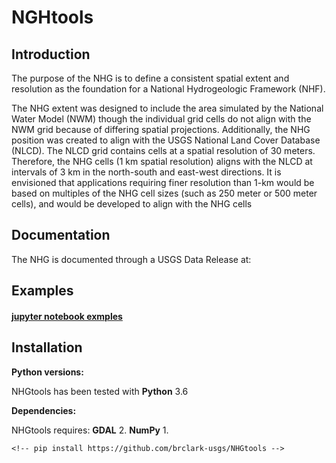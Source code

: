 # NGHtools

Introduction
--------------------------------------------

The purpose of the NHG is to define a consistent spatial extent and resolution as the foundation for a National Hydrogeologic Framework (NHF).

The NHG extent was designed to include the area simulated by the National Water Model (NWM) though the individual grid cells do not align with the NWM grid because of differing spatial projections. Additionally, the NHG position was created to align with the USGS National Land Cover Database (NLCD). The NLCD grid contains cells at a spatial resolution of 30 meters. Therefore, the NHG cells (1 km spatial resolution) aligns with the NLCD at intervals of 3 km in the north-south and east-west directions. It is envisioned that applications requiring finer resolution than 1-km would be based on multiples of the NHG cell sizes (such as 250 meter or 500 meter cells), and would be developed to align with the NHG cells

Documentation
--------------------------------------------

The NHG is documented through a USGS Data Release at: 

Examples
-------------------------------------------

#### [jupyter notebook exmples](examples/makeLocalGrid.ipynb)

Installation
------------------------------------------

**Python versions:**

NHGtools has been tested with  **Python** 3.6

**Dependencies:**

NHGtools requires:
**GDAL** 2.
**NumPy** 1.

<!-- **For base Python distributions:** -->

<!-- To install NHGtools from the git repository type: -->

    <!-- pip install https://github.com/brclark-usgs/NHGtools -->



 
